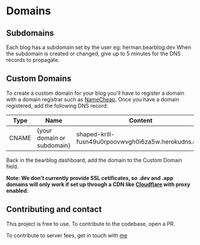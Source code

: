 # Domains

## Subdomains

Each blog has a subdomain set by the user eg: herman.bearblog.dev
When the subdomain is created or changed, give up to 5 minutes for the DNS records to propagate. 

## Custom Domains

To create a custom domain for your blog you'll have to register a domain with a domain registrar such as [NameCheap](https://namecheap.com).
Once you have a domain registered, add the following DNS record:

|Type|Name|Content|TTL|
|---|---|---|---|
|CNAME|{your domain or subdomain}|shaped-krill-fusn49u0rpoovwvgh0i6za5w.herokudns.com|3600|

Back in the bearblog dashboard, add the domain to the Custom Domain field. 

**Note: We don't currently provide SSL cetificates, so .dev and .app domains will only work if set up through a CDN like [Cloudflare](https://cloudflare.com) with proxy enabled.**

## Contributing and contact

This project is free to use. To contribute to the codebase, open a PR.

To contribute to server fees, get in touch with [me](mailto:hfbmartinus@gmail.com)